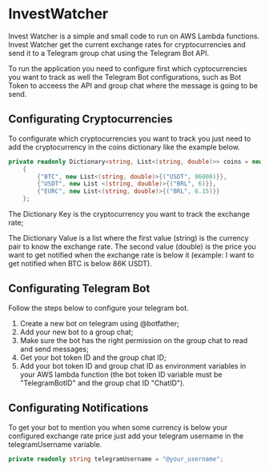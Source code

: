 # InvestWatcher

Invest Watcher is a simple and small code to run on AWS Lambda functions. Invest Watcher get the current exchange rates for cryptocurrencies and send it to a Telegram group chat using the Telegram Bot API.

To run the application you need to configure first which cyptocurrencies you want to track as well the Telegram Bot configurations, such as Bot Token to acceess the API and group chat where the message is going to be send.

## Configurating Cryptocurrencies

To configurate which cryptocurrencies you want to track you just need to add the cryptocurrency in the coins dictionary like the example below.

```csharp
private readonly Dictionary<string, List<(string, double)>> coins = new()
    {
        {"BTC", new List<(string, double)>{("USDT", 86000)}},
        {"USDT", new List <(string, double)>{("BRL", 6)}},
        {"EURC", new List<(string, double)>{("BRL", 6.15)}}
    };
```

The Dictionary Key is the cryptocurrency you want to track the exchange rate;

The Dictionary Value is a list where the first value (string) is the currency pair to know the exchange rate. The second value (double) is the price you want to get notified when the exchange rate is below it (example: I want to get notified when BTC is below 86K USDT).

## Configurating Telegram Bot

Follow the steps below to configure your telegram bot.

  1. Create a new bot on telegram using @botfather;
  2. Add your new bot to a group chat;
  3. Make sure the bot has the right permission on the group chat to read and send messages;
  4. Get your bot token ID and the group chat ID;
  5. Add your bot token ID and group chat ID as environment variables in your AWS lambda function (the bot token ID variable must be "TelegramBotID" and the group chat ID "ChatID").

## Configurating Notifications

To get your bot to mention you when some currency is below your configured exchange rate price just add your telegram username in the telegramUsername variable.

```csharp
private readonly string telegramUsername = "@your_username";
```
